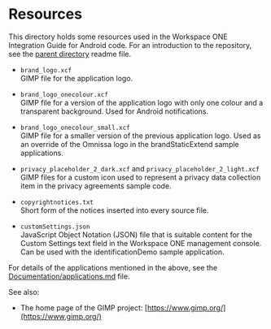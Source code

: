 # Resources
This directory holds some resources used in the Workspace ONE Integration Guide
for Android code. For an introduction to the repository, see the
[parent directory](..) readme file.

-   `brand_logo.xcf`  
    GIMP file for the application logo.

-   `brand_logo_onecolour.xcf`  
    GIMP file for a version of the application logo with only one colour and a
    transparent background. Used for Android notifications.

-   `brand_logo_onecolour_small.xcf`  
    GIMP file for a smaller version of the previous application logo. Used as an
    override of the Omnissa logo in the brandStaticExtend sample applications.

-   `privacy_placeholder_2_dark.xcf` and `privacy_placeholder_2_light.xcf`  
    GIMP files for a custom icon used to represent a privacy data collection
    item in the privacy agreements sample code.

-   `copyrightnotices.txt`  
    Short form of the notices inserted into every source file.

-   `customSettings.json`  
    JavaScript Object Notation (JSON) file that is suitable content for the
    Custom Settings text field in the Workspace ONE management console. Can be
    used with the identificationDemo sample application.

For details of the applications mentioned in the above, see the
[Documentation/applications.md](../Documentation/applications.md) file.

See also:

-   The home page of the GIMP project:
    [https://www.gimp.org/](https://www.gimp.org/)

